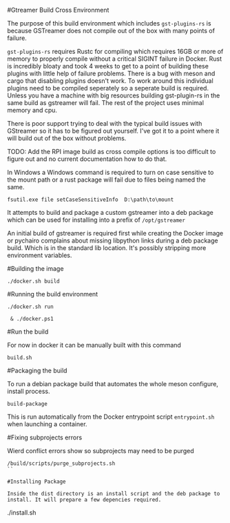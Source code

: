#Gtreamer Build Cross Environment

The purpose of this build environment which includes `gst-plugins-rs` is because GSTreamer does not compile out of the box with many points of failure. 

`gst-plugins-rs` requires Rustc for compiling which requires 16GB or more of memory to properly compile without a critical SIGINT failure in Docker. Rust is incredibly bloaty and took 4 weeks to get to a point of building these plugins with little help of failure problems. There is a bug with meson and cargo that disabling plugins doesn't work. To work around this individual plugins need to be compiled seperately so a seperate build is required. Unless you have a machine with big resources building gst-plugin-rs in the same build as gstreamer will fail. The rest of the project uses minimal memory and cpu.

There is poor support trying to deal with the typical build issues with GStreamer so it has to be figured out yourself. I've got it to a point where it will build out of the box without problems.

TODO: Add the RPI image build as cross compile options is too difficult to figure out and no current documentation how to do that.

In Windows a Windows command is required to turn on case sensitive to the mount path or a rust package will fail due to files being named the same.

```
fsutil.exe file setCaseSensitiveInfo  D:\path\to\mount
```

It attempts to build and package a custom gstreamer into a deb package which can be used for installing into a prefix of `/opt/gstreamer`

An initial build of gstreamer is required first while creating the Docker image or pychairo complains about missing libpython links during a deb package build. Which is in the standard lib location. It's possibly stripping more environment variables.

#Building the image

```
./docker.sh build
```

#Running the build environment

```
./docker.sh run
```

```
 & ./docker.ps1  
```

#Run the build

For now in docker it can be manually built with this command

```
build.sh
```

#Packaging the build

To run a debian package build that automates the whole meson configure, install process.

```
build-package
```

This is run automatically from the Docker entrypoint script `entrypoint.sh` when launching a container.

#Fixing subprojects errors

Wierd conflict errors show so subprojects may need to be purged

```
/build/scripts/purge_subprojects.sh
``

#Installing Package

Inside the dist directory is an install script and the deb package to install. It will prepare a few depencies required.

```
./install.sh
```